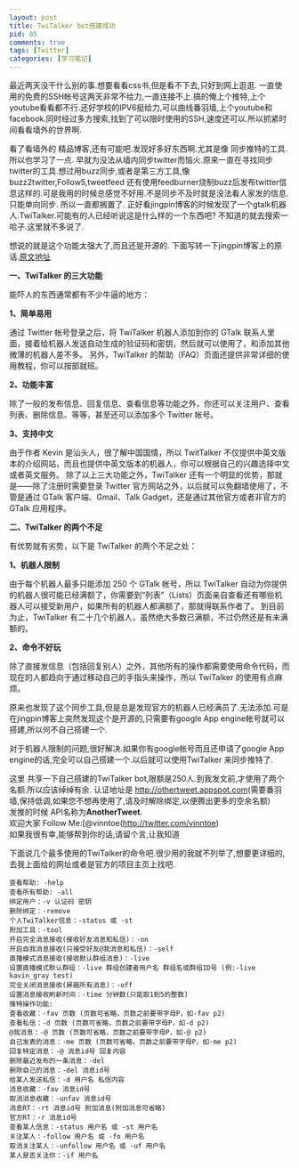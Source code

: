 ```yaml
---
layout: post
title: TwiTalker bot搭建成功
pid: 85
comments: true
tags: [Twitter]
categories: [学习笔记]
---
```

最近两天没干什么别的事.想要看看css书,但是看不下去,只好到网上逛逛. 一直使用的免费的SSH帐号这两天非常不给力,一直连接不上.搞的俺上个推特,上个youtube看看都不行.还好学校的IPV6挺给力,可以曲线番羽墙,上个youtube和facebook.同时经过多方搜索,找到了可以限时使用的SSH,速度还可以.所以抓紧时间看看墙外的世界啊.

看了看墙外的 精品博客,还有可能吧.发现好多好东西啊.尤其是像 同步推特的工具.所以也学习了一点.
早就为没法从墙内同步twitter而恼火.原来一直在寻找同步twitter的工具.想过用buzz同步,或者是第三方工具,像buzz2twitter,Follow5,tweetfeed 还有使用feedburner烧制buzz后发布twitter信息这样的.可是我用的时候总感觉不好用.不是同步不及时就是没法看人家发的信息.只能单向同步. 所以一直都搁置了.
正好看jingpin博客的时候发现了一个gtalk机器人.TwiTalker.可能有的人已经听说这是什么样的一个东西吧? 不知道的就去搜索一哈子.这里就不多说了.

想说的就是这个功能太强大了,而且还是开源的. 下面写转一下jingpin博客上的原话.[原文地址](http://jingpin.org/gtalk-twitalker-twitter/)

**一、TwiTalker 的三大功能**

能吓人的东西通常都有不少牛逼的地方：

**1、简单易用**

通过 Twitter 帐号登录之后，将 TwiTalker 机器人添加到你的 GTalk 联系人里面，接着给机器人发送自动生成的验证码和密钥，然后就可以使用了，和添加其他微薄的机器人差不多。
另外，TwiTalker 的帮助（FAQ）页面还提供非常详细的使用教程，你可以按部就班。

**2、功能丰富**

除了一般的发布信息、回复信息、查看信息等功能之外，你还可以关注用户、查看列表、删除信息、等等，甚至还可以添加多个 Twitter 帐号。

**3、支持中文**

由于作者 Kevin 是汕头人，很了解中国国情，所以 TwitTalker 不仅提供中英文版本的介绍网站，而且也提供中英文版本的机器人，你可以根据自己的兴趣选择中文或者英文服务。
除了以上三大功能之外，TwiTalker 还有一个明显的优势，那就是——除了注册时需要登录 Twitter 官方网站之外，以后就可以免翻墙使用了，不管是通过 GTalk 客户端、Gmail、Talk Gadget，还是通过其他官方或者非官方的 GTalk 应用程序。

**二、TwiTalker 的两个不足**

有优势就有劣势，以下是 TwiTalker 的两个不足之处：

**1、机器人限制**

由于每个机器人最多只能添加 250 个 GTalk 帐号，所以 TwiTalker 自动为你提供的机器人很可能已经满额了，你需要到“列表”（Lists）页面亲自查看还有哪些机器人可以接受新用户，如果所有的机器人都满额了，那就得联系作者了。
到目前为止，TwiTalker 有二十几个机器人，虽然绝大多数已满额，不过仍然还是有未满额的。

**2、命令不好玩**

除了直接发信息（包括回复别人）之外，其他所有的操作都需要使用命令代码，而现在的人都趋向于通过移动自己的手指头来操作，所以 TwiTalker 的使用有点麻烦。

原来也发现了这个同步工具,但是总是发现官方的机器人已经满员了.无法添加.可是在jingpin博客上突然发现这个是开源的,只需要有google App engine帐号就可以搭建,所以何不自己搭建一个.

对于机器人限制的问题,很好解决.如果你有google帐号而且还申请了google App engine的话,完全可以自己搭建一个.以后就可以使用TwiTalker 来同步推特了.

这里 共享一下自己搭建的TwiTalker bot,限额是250人.到我发文前,才使用了两个名额.所以应该绰绰有余.
认证地址是 <http://othertweet.appspot.com>(需要番羽墙,保持低调,如果您不想再使用了,请及时解除绑定,以便腾出更多的空余名额)  
发推的时候 API名称为**AnotherTweet**.   
欢迎大家 Follow Me:[@vinntoe(http://twitter.com/vinntoe)  
如果我很有幸,能够帮到你的话,请留个言,让我知道

下面说几个最多使用的TwiTalker的命令吧.很少用的我就不列举了,想要更详细的,去我上面给的网址或者是官方的项目主页上找吧.

    查看帮助: -help
    查看所有帮助: -all
    绑定用户：-v 认证码 密钥
    删除绑定：-remove
    个人TwiTalker信息：-status 或 -st
    附加工具：-tool
    开启完全消息接收(接收好友消息和私信)：-on
    开启自我消息接收(只接受好友@我消息和私信)：-self
    直播模式消息接收(接收默认群组消息)：-live
    设置直播模式默认群组：-live 群组创建者用户名 群组名或群组ID号 (例:-live kavin_gray test)
    完全关闭消息接收(屏蔽所有消息)：-off
    设置消息接收刷新时间：-time 分钟数(只能取1到5的整数)
    推特操作功能:
    查看收藏：-fav 页数 (页数可省略，页数之前要带字母P，如-fav p2)
    查看私信：-d 页数 (页数可省略，页数之前要带字母P，如-d p2)
    @我消息：-@ 页数 (页数可省略，页数之前要带字母P，如-@ p2)
    自己发表的消息：-me 页数 (页数可省略，页数之前要带字母P，如-me p2)
    回复特定消息：-@ 消息id号 回复内容
    删除最近发布的一条消息：-del
    删除自己的消息：-del 消息id号
    给某人发送私信：-d 用户名 私信内容
    消息收藏：-fav 消息id号
    取消消息收藏：-unfav 消息id号
    消息RT：-rt 消息id号 附加消息(附加消息可省略)
    官方RT：-r 消息id号
    查看某人信息：-status 用户名 或 -st 用户名
    关注某人：-follow 用户名 或 -fo 用户名
    取消关注某人：-unfollow 用户名 或 -uf 用户名
    某人是否关注你：-if 用户名
